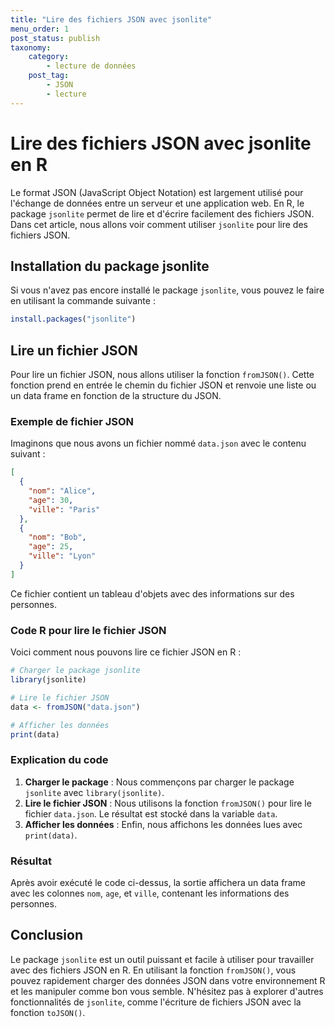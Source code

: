 ```yaml
---
title: "Lire des fichiers JSON avec jsonlite"
menu_order: 1
post_status: publish
taxonomy:
    category:
        - lecture de données
    post_tag:
        - JSON
        - lecture
---
```


# Lire des fichiers JSON avec jsonlite en R

Le format JSON (JavaScript Object Notation) est largement utilisé pour l'échange de données entre un serveur et une application web. En R, le package `jsonlite` permet de lire et d'écrire facilement des fichiers JSON. Dans cet article, nous allons voir comment utiliser `jsonlite` pour lire des fichiers JSON.

## Installation du package jsonlite

Si vous n'avez pas encore installé le package `jsonlite`, vous pouvez le faire en utilisant la commande suivante :

```R
install.packages("jsonlite")
```

## Lire un fichier JSON

Pour lire un fichier JSON, nous allons utiliser la fonction `fromJSON()`. Cette fonction prend en entrée le chemin du fichier JSON et renvoie une liste ou un data frame en fonction de la structure du JSON.

### Exemple de fichier JSON

Imaginons que nous avons un fichier nommé `data.json` avec le contenu suivant :

```json
[
  {
    "nom": "Alice",
    "age": 30,
    "ville": "Paris"
  },
  {
    "nom": "Bob",
    "age": 25,
    "ville": "Lyon"
  }
]
```

Ce fichier contient un tableau d'objets avec des informations sur des personnes.

### Code R pour lire le fichier JSON

Voici comment nous pouvons lire ce fichier JSON en R :

```R
# Charger le package jsonlite
library(jsonlite)

# Lire le fichier JSON
data <- fromJSON("data.json")

# Afficher les données
print(data)
```

### Explication du code

1. **Charger le package** : Nous commençons par charger le package `jsonlite` avec `library(jsonlite)`.
2. **Lire le fichier JSON** : Nous utilisons la fonction `fromJSON()` pour lire le fichier `data.json`. Le résultat est stocké dans la variable `data`.
3. **Afficher les données** : Enfin, nous affichons les données lues avec `print(data)`.

### Résultat

Après avoir exécuté le code ci-dessus, la sortie affichera un data frame avec les colonnes `nom`, `age`, et `ville`, contenant les informations des personnes.

## Conclusion

Le package `jsonlite` est un outil puissant et facile à utiliser pour travailler avec des fichiers JSON en R. En utilisant la fonction `fromJSON()`, vous pouvez rapidement charger des données JSON dans votre environnement R et les manipuler comme bon vous semble. N'hésitez pas à explorer d'autres fonctionnalités de `jsonlite`, comme l'écriture de fichiers JSON avec la fonction `toJSON()`.

